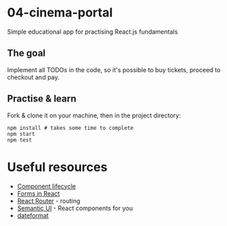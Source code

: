 # 04-cinema-portal
Simple educational app for practising React.js fundamentals

## The goal

Implement all TODOs in the code, so it's possible to buy tickets,
proceed to checkout and pay.

## Practise & learn

Fork & clone it on your machine, then in the project directory:

```
npm install # takes some time to complete
npm start
npm test
```

# Useful resources

- [Component lifecycle](https://facebook.github.io/react/docs/state-and-lifecycle.html)
- [Forms in React](https://facebook.github.io/react/docs/forms.html)
- [React Router](https://reacttraining.com/react-router/web/guides/quick-start) - routing
- [Semantic UI](https://react.semantic-ui.com/) - React components for you
- [dateformat](https://www.npmjs.com/package/dateformat)

